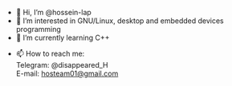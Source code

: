 - 👋 Hi, I’m @hossein-lap
- 👀 I’m interested in GNU/Linux, desktop and embedded devices programming
- 🌱 I’m currently learning C++
<!-- - 💞️ I’m looking to collaborate on ... -->
- 📫 How to reach me: </br>
    Telegram: @disappeared_H </br>
    E-mail: hosteam01@gmail.com

<!---
hossein-lap/hossein-lap is a ✨ special ✨ repository because its `README.md` (this file) appears on your GitHub profile.
You can click the Preview link to take a look at your changes.
--->
